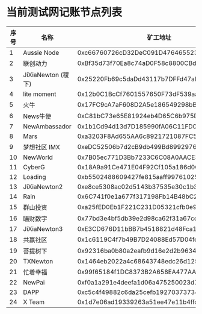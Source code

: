 # 当前测试网记账节点列表

序号 |名称 | 矿工地址 | RPC Url
--|--|--|--
1|Aussie Node | 0xc66760726cD32DeC091D47646552351444e740EC | http://139.99.155.31:8801
2|联创动力 | 0xBf35d73f70Ea8c74aD0F58c8800CBdE52462536b | http://111.229.219.19:8801
3|JiXiaNewton (稷下) | 0x25220Fb69c5daDd43117b7DFFd47aDB551855ca9 | http://207.148.24.237:8801
4|lite moment | 0x12b0C1BcCf7601557650F73dF539aa80D3A80105 | http://miner.litemoment.com:8801
5|火牛 | 0x17FC9cA7aF608D2A5e186549298bB2Ed79c2578F | http://106.14.58.1:8801
6|News牛使 | 0xC81bC73e65E81924eb4D65C6b975D49112595eE9 | http://51.79.156.75:8801
7|NewAmbassador | 0x1b1Cd94d13d7D185990fA06C11FD088ab9b15f7D | http://139.99.61.166:8801
8|Mars | 0xa3203F8Ad655AA6c8921721087FC576489A00Bf0 | http://139.196.58.165:8801
9|梦想社区 IMX | 0xeDC52506b7d2cB9db499Bd89929763b5F311b7E6 | http://47.108.81.110:8801
10|NewWorld | 0x7B05ec771D3Bb7233C6C08A0AACE352Eb65F5339 | http://106.55.254.136:8801
11|CyberG | 0x18A9a91Ce471E04F92Cf105a186d00a788737c48 | http://112.126.61.216:8801
12|Loading | 0xb5502488609427fe815aaff997610254acC72755 | http://101.37.64.152:8801
13|JiXiaNewton2 | 0xe8ce5308ac02d5143b37535e30c1b3797dcca83d | http://107.182.187.108:8801
14|Rain | 0x6C741f0e1a677f317198Fb14B48bC2F80fA72Fe1 | http://8.129.22.238:8801
15|群山投资 | 0xa25fED0Eb1F221C231D05321cfb0e9F7636ecE84 | http://47.115.137.55:8801
16|瞄财数字 | 0x77bd3e4bf5db39e2d98ca62f31a67cdd412c1173 | http://182.92.117.172:8801
17|JiXiaNewton3 | 0xE3CD676D11bBB7b4518821d48Fca18cDB88aFe91 | http://119.145.38.77:8801
18|共赢社区 | 0x1c6119C4f7b49B7D24088Ed57D04fef50bd162Ca | http://39.98.182.29:8801
19|菩提树下 | 0x92316ba0b80a2eafb9d16e2d2b96348b5ae5411f | http://39.98.254.225:8801
20|TXNewton | 0x1464eb2022a4c68643748edc26d1254a61f08911 | http://113.105.67.90:8801
21|忙着幸福|  0x99f65184f1DC8373B2A658EA477AAc57474eC21D  | http://8.134.8.152:8801
22|NewPai | 0xf0a1a291e4deefa1d06a475250023d7a9a7b10a7 | http://39.98.91.255:8801
23|DAPP | 0xc5c4f49882c6da25cefb192703737345e1230e79 | http://113.105.67.91:8801
24|X Team | 0x1d7e06ad19339263a51ee47e11b4ffd10d4a83ba | https://rpc1.newchain.newtonproject.org
